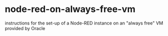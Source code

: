 # node-red-on-always-free-vm
instructions for the set-up of a Node-RED instance on an "always free" VM provided by Oracle
